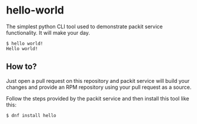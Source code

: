 # hello-world

The simplest python CLI tool used to demonstrate packit service functionality. It will make your day.

    $ hello world!
    Hello world!

## How to?

Just open a pull request on this repository and packit service will build your changes
and provide an RPM repository using your pull request as a source.

Follow the steps provided by the packit service and then install this tool like this:

    $ dnf install hello
